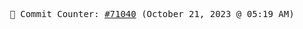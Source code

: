 <p align="center">
    <samp>
        📮 Commit Counter: <a href="https://github.com/Javascript-void0/Javascript-void0/commits/main">#71040</a> (October 21, 2023 @ 05:19 AM)
    </samp>
</p>